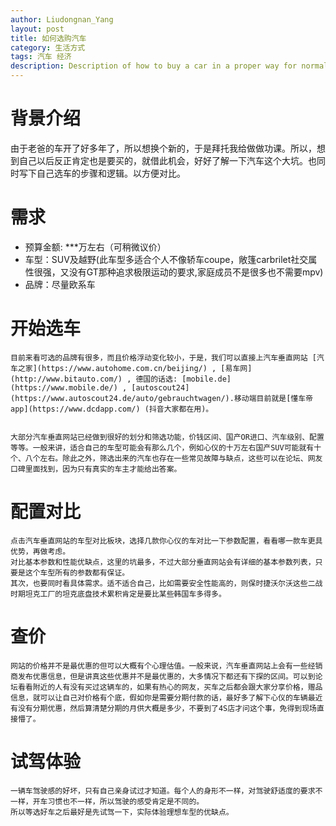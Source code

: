 ```yaml
---
author: Liudongnan_Yang
layout: post
title: 如何选购汽车
category: 生活方式
tags: 汽车 经济
description: Description of how to buy a car in a proper way for normal people 
---
```


# 背景介绍
由于老爸的车开了好多年了，所以想换个新的，于是拜托我给做做功课。所以，想到自己以后反正肯定也是要买的，就借此机会，好好了解一下汽车这个大坑。也同时写下自己选车的步骤和逻辑。以方便对比。


# 需求
* 预算金额: ***万左右（可稍微议价）
* 车型：SUV及越野(此车型多适合个人不像轿车coupe，敞篷carbrilet社交属性很强，又没有GT那种追求极限运动的要求,家庭成员不是很多也不需要mpv)
* 品牌：尽量欧系车

# 开始选车

    目前来看可选的品牌有很多，而且价格浮动变化较小，于是，我们可以直接上汽车垂直网站 [汽车之家](https://www.autohome.com.cn/beijing/) , [易车网](http://www.bitauto.com/) , 德国的话选: [mobile.de](https://www.mobile.de/) , [autoscout24](https://www.autoscout24.de/auto/gebrauchtwagen/).移动端目前就是[懂车帝app](https://www.dcdapp.com/) (抖音大家都在用)。


    大部分汽车垂直网站已经做到很好的划分和筛选功能，价钱区间、国产OR进口、汽车级别、配置等等。一般来讲，适合自己的车型可能会有那么几个，例如心仪的十万左右国产SUV可能就有十个、八个左右。除此之外，筛选出来的汽车也存在一些常见故障与缺点，这些可以在论坛、网友口碑里面找到，因为只有真实的车主才能给出答案。
    
# 配置对比

    点击汽车垂直网站的车型对比板块，选择几款你心仪的车对比一下参数配置，看看哪一款车更具优势，再做考虑。
    对比基本参数和性能优缺点，这里的坑最多，不过大部分垂直网站会有详细的基本参数列表，只要是这个车型所有的参数都有保证。
    其次，也要同时看具体需求。适不适合自己，比如需要安全性能高的，则保时捷沃尔沃这些二战时期坦克工厂的坦克底盘技术累积肯定是要比某些韩国车多得多。

# 查价

    网站的价格并不是最优惠的但可以大概有个心理估值。一般来说，汽车垂直网站上会有一些经销商发布优惠信息，但是讲真这些优惠并不是最优惠的，大多情况下都还有下探的区间。可以到论坛看看附近的人有没有买过这辆车的，如果有热心的网友，买车之后都会跟大家分享价格，赠品信息，就可以让自己对价格有个底，假如你是需要分期付款的话，最好多了解下心仪的车辆最近有没有分期优惠，然后算清楚分期的月供大概是多少，不要到了4S店才问这个事，免得到现场直接懵了。

# 试驾体验

    一辆车驾驶感的好坏，只有自己亲身试过才知道。每个人的身形不一样，对驾驶舒适度的要求不一样，开车习惯也不一样，所以驾驶的感受肯定是不同的。
    所以等选好车之后最好是先试驾一下，实际体验理想车型的优缺点。


